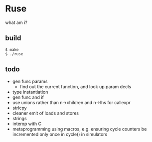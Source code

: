 # Ruse

what am i?

## build

```
$ make
$ ./ruse
```

## todo

* gen func params
  * find out the current function, and look up param decls
* type instantiation
* gen func and if
* use unions rather than n->children and n->lhs for callexpr
* strlcpy
* cleaner emit of loads and stores
* strings
* interop with C
* metaprogramming using macros, e.g. ensuring cycle counters be incremented
  only once in cycle() in simulators
